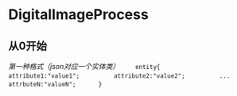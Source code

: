 # DigitalImageProcess
## 从0开始


*第一种格式（json对应一个实体类）*
　　```entity{  
　　　　attribute1:"value1";  
　　　　attribute2:"value2";  
　　　　...  
　　　　attrbuteN:"valueN";  
　　}```
